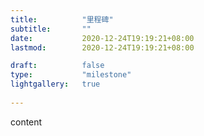 ```yaml
---
title: 			"里程碑"
subtitle:		""
date: 			2020-12-24T19:19:21+08:00
lastmod: 		2020-12-24T19:19:21+08:00

draft: 			false
type:			"milestone"
lightgallery: 	true
  
---
```

content